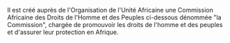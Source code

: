 Il est créé auprès de l'Organisation de l'Unité Africaine une Commission
Africaine des Droits de l'Homme et des Peuples ci-dessous dénommée "la
Commission", chargée de promouvoir les droits de l'homme et des peuples
et d'assurer leur protection en Afrique.